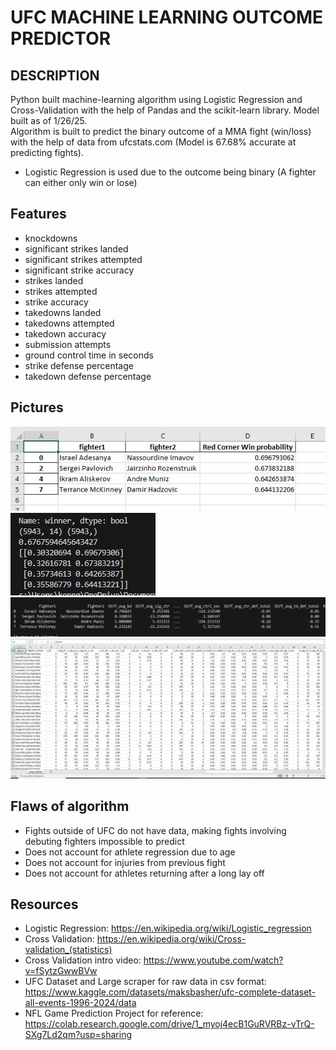 # UFC MACHINE LEARNING OUTCOME PREDICTOR

## DESCRIPTION
Python built machine-learning algorithm using Logistic Regression and Cross-Validation with the help of Pandas and the scikit-learn library. Model built as of 1/26/25.  
Algorithm is built to predict the binary outcome of a MMA fight (win/loss) with the help of data from ufcstats.com (Model is 67.68% accurate at predicting fights).
- Logistic Regression is used due to the outcome being binary (A fighter can either only win or lose)

## Features
- knockdowns
- significant strikes landed
- significant strikes attempted
- significant strike accuracy
- strikes landed
- strikes attempted
- strike accuracy
- takedowns landed
- takedowns attempted
- takedown accuracy
- submission attempts
- ground control time in seconds
- strike defense percentage
- takedown defense percentage

## Pictures
![1](pic1.JPG)
![2](pic2.JPG)
![3](pic3.JPG)
![4](pic4.JPG)

## Flaws of algorithm
- Fights outside of UFC do not have data, making fights involving debuting fighters impossible to predict
- Does not account for athlete regression due to age
- Does not account for injuries from previous fight
- Does not account for athletes returning after a long lay off

## Resources
- Logistic Regression: https://en.wikipedia.org/wiki/Logistic_regression
- Cross Validation: https://en.wikipedia.org/wiki/Cross-validation_(statistics)
- Cross Validation intro video: https://www.youtube.com/watch?v=fSytzGwwBVw
- UFC Dataset and Large scraper for raw data in csv format: https://www.kaggle.com/datasets/maksbasher/ufc-complete-dataset-all-events-1996-2024/data
- NFL Game Prediction Project for reference: https://colab.research.google.com/drive/1_myoj4ecB1GuRVRBz-vTrQ-SXg7Ld2qm?usp=sharing
